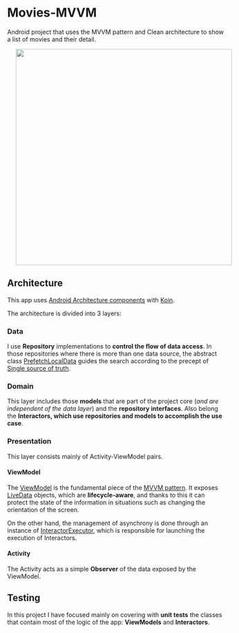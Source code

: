 # Movies-MVVM

Android project that uses the MVVM pattern and Clean architecture to show a list of movies and their detail.

<img src="./art/screenshots.png" width="500" hspace="20">


## Architecture

This app uses [Android Architecture components][architecture] with [Koin][koin].

The architecture is divided into 3 layers:

### Data

I use **Repository** implementations to **control the flow of data access**. In those repositories where there is more than one data source, the abstract class [PrefetchLocalData][prefetchlocaldata] guides the search according to the precept of [Single source of truth][single-source].

### Domain

This layer includes those **models** that are part of the project core (*and are independent of the data layer*) and the **repository interfaces**. Also belong the **Interactors, which use repositories and models to accomplish the use case**.

### Presentation

This layer consists mainly of Activity-ViewModel pairs.

#### ViewModel

The [ViewModel][viewmodel] is the fundamental piece of the [MVVM pattern][mvvm-pattern]. It exposes [LiveData][livedata] objects, which are **lifecycle-aware**, and thanks to this it can protect the state of the information in situations such as changing the orientation of the screen.

On the other hand, the management of asynchrony is done through an instance of [InteractorExecutor][executor], which is responsible for launching the execution of Interactors.

#### Activity

The Activity acts as a simple **Observer** of the data exposed by the ViewModel.


## Testing

In this project I have focused mainly on covering with **unit tests** the classes that contain most of the logic of the app: **ViewModels** and **Interactors**.




[architecture]: https://developer.android.com/topic/libraries/architecture
[koin]: https://insert-koin.io/
[prefetchlocaldata]: https://github.com/JoseAngelManeiro/Movies-MVVM/blob/master/app/src/main/java/com/joseangelmaneiro/movies/data/PrefetchLocalData.kt
[single-source]: https://developer.android.com/jetpack/docs/guide#truth
[viewmodel]: https://developer.android.com/topic/libraries/architecture/viewmodel
[mvvm-pattern]: https://docs.microsoft.com/en-us/previous-versions/msp-n-p/hh848246(v%3dpandp.10)
[livedata]: https://developer.android.com/topic/libraries/architecture/livedata
[resource]: https://github.com/JoseAngelManeiro/Movies-MVVM/blob/master/app/src/main/java/com/joseangelmaneiro/movies/platform/Resource.kt
[executor]: https://github.com/JoseAngelManeiro/Movies-MVVM/blob/master/app/src/main/java/com/joseangelmaneiro/movies/platform/executor/InteractorExecutor.kt
